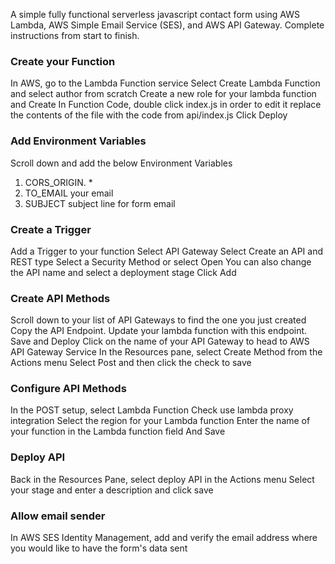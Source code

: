 
A simple fully functional serverless javascript contact form using AWS Lambda, AWS Simple Email Service (SES), and AWS API Gateway. Complete instructions from start to finish.


### Create your Function

In AWS, go to the Lambda Function service 
Select Create Lambda Function and select author from scratch 
Create a new role for your lambda function and Create 
In Function Code, double click index.js in order to edit it 
replace the contents of the file with the code from api/index.js 
Click Deploy 

### Add Environment Variables 

Scroll down and add the below Environment Variables 
1. CORS_ORIGIN.   *
2. TO_EMAIL       your email 
3. SUBJECT        subject line for form email 

### Create a Trigger

Add a Trigger to your function 
Select API Gateway 
Select Create an API and REST type 
Select a Security Method or select Open 
You can also change the API name and select a deployment stage
Click Add 

### Create API Methods

Scroll down to your list of API Gateways to find the one you just created 
Copy the API Endpoint. Update your lambda function with this endpoint. Save and Deploy 
Click on the name of your API Gateway to head to AWS API Gateway Service 
In the Resources pane, select Create Method from the Actions menu 
Select Post and then click the check to save 

### Configure API Methods

In the POST setup, select Lambda Function 
Check use lambda proxy integration 
Select the region for your Lambda function 
Enter the name of your function in the Lambda function field 
And Save 

### Deploy API

Back in the Resources Pane, select deploy API in the Actions menu 
Select your stage and enter a description and click save 

### Allow email sender

In AWS SES Identity Management, add and verify the email address where you would like to have the form's data sent 
